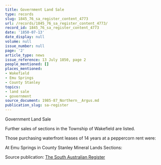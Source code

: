 ```yaml
---
title: Government Land Sale
type: records
slug: 1845_76_sa_register_content_4773
url: /records/1845_76_sa_register_content_4773/
record_id: 1845_76_sa_register_content_4773
date: '1850-07-13'
date_display: null
volume: null
issue_number: null
page: '2'
article_type: news
issue_reference: 13 July 1850, page 2
people_mentioned: []
places_mentioned:
- Wakefield
- Emu Springs
- County Stanley
topics:
- land sale
- government
source_document: 1985-87_Northern__Argus.md
publication_slug: sa-register
---
```


Government Land Sale

Further sales of sections in the Township of Wakefield are listed.

Those purchasing waterfront leases of 14 years at a peppercorn rent were:

At Emu Springs in County Stanley Mineral Lands Sections:

Source publication: [The South Australian Register](/publications/sa-register/)
